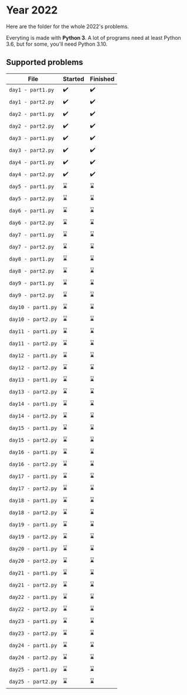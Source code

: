# Year 2022

Here are the folder for the whole 2022's problems.

Everyting is made with **Python 3**. A lot of programs need at least Python 3.6, but for some, you'll need Python 3.10.

## Supported problems

| File               | Started            | Finished           |
|--------------------|--------------------|--------------------|
| `day1 - part1.py`  | :heavy_check_mark: | :heavy_check_mark: |
| `day1 - part2.py`  | :heavy_check_mark: | :heavy_check_mark: |
| `day2 - part1.py`  | :heavy_check_mark: | :heavy_check_mark: |
| `day2 - part2.py`  | :heavy_check_mark: | :heavy_check_mark: |
| `day3 - part1.py`  | :heavy_check_mark: | :heavy_check_mark: |
| `day3 - part2.py`  | :heavy_check_mark: | :heavy_check_mark: |
| `day4 - part1.py`  | :heavy_check_mark: | :heavy_check_mark: |
| `day4 - part2.py`  | :heavy_check_mark: | :heavy_check_mark: |
| `day5 - part1.py`  | :hourglass: | :hourglass: |
| `day5 - part2.py`  | :hourglass: | :hourglass: |
| `day6 - part1.py`  | :hourglass: | :hourglass: |
| `day6 - part2.py`  | :hourglass: | :hourglass: |
| `day7 - part1.py`  | :hourglass: | :hourglass: |
| `day7 - part2.py`  | :hourglass: | :hourglass: |
| `day8 - part1.py`  | :hourglass: | :hourglass: |
| `day8 - part2.py`  | :hourglass: | :hourglass: |
| `day9 - part1.py`  | :hourglass: | :hourglass: |
| `day9 - part2.py`  | :hourglass: | :hourglass: |
| `day10 - part1.py` | :hourglass: | :hourglass: |
| `day10 - part2.py` | :hourglass: | :hourglass: |
| `day11 - part1.py` | :hourglass: | :hourglass: |
| `day11 - part2.py` | :hourglass: | :hourglass: |
| `day12 - part1.py` | :hourglass: | :hourglass: |
| `day12 - part2.py` | :hourglass: | :hourglass: |
| `day13 - part1.py` | :hourglass: | :hourglass: |
| `day13 - part2.py` | :hourglass: | :hourglass: |
| `day14 - part1.py` | :hourglass: | :hourglass: |
| `day14 - part2.py` | :hourglass: | :hourglass: |
| `day15 - part1.py` | :hourglass: | :hourglass: |
| `day15 - part2.py` | :hourglass: | :hourglass: |
| `day16 - part1.py` | :hourglass: | :hourglass: |
| `day16 - part2.py` | :hourglass: | :hourglass: |
| `day17 - part1.py` | :hourglass: | :hourglass: |
| `day17 - part2.py` | :hourglass: | :hourglass: |
| `day18 - part1.py` | :hourglass: | :hourglass: |
| `day18 - part2.py` | :hourglass: | :hourglass: |
| `day19 - part1.py` | :hourglass: | :hourglass: |
| `day19 - part2.py` | :hourglass: | :hourglass: |
| `day20 - part1.py` | :hourglass: | :hourglass: |
| `day20 - part2.py` | :hourglass: | :hourglass: |
| `day21 - part1.py` | :hourglass: | :hourglass: |
| `day21 - part2.py` | :hourglass: | :hourglass: |
| `day22 - part1.py` | :hourglass: | :hourglass: |
| `day22 - part2.py` | :hourglass: | :hourglass: |
| `day23 - part1.py` | :hourglass: | :hourglass: |
| `day23 - part2.py` | :hourglass: | :hourglass: |
| `day24 - part1.py` | :hourglass: | :hourglass: |
| `day24 - part2.py` | :hourglass: | :hourglass: |
| `day25 - part1.py` | :hourglass: | :hourglass: |
| `day25 - part2.py` | :hourglass: | :hourglass: |